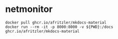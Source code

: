 # netmonitor
```console
docker pull ghcr.io/afritzler/mkdocs-material
docker run --rm -it -p 8000:8000 -v ${PWD}:/docs ghcr.io/afritzler/mkdocs-material
```
